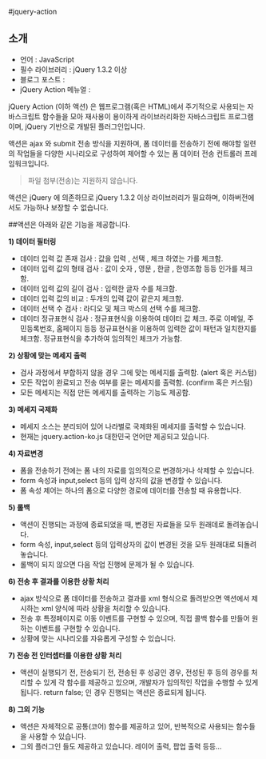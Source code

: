 #jquery-action


## 소개
* 언어 : JavaScript
* 필수 라이브러리 : jQuery 1.3.2 이상
* 블로그 포스트 : 
* jQuery Action 메뉴얼 : 

jQuery Action (이하 액션) 은 웹프로그램(혹은 HTML)에서 주기적으로 사용되는 자바스크립트 함수들을 모아 재사용이 용이하게 라이브러리화한 자바스크립트 프로그램이며, jQuery 기반으로 개발된 플러그인입니다.

액션은 ajax 와 submit 전송 방식을 지원하며, 폼 데이터를 전송하기 전에 해야할 일련의 작업들을 다양한 시나리오로 구성하여  제어할 수 있는 폼 데이터 전송 컨트롤러 프레임워크입니다.
> 파일 첨부(전송)는 지원하지 않습니다.

액션은 jQuery 에 의존하므로 jQuery 1.3.2 이상 라이브러리가 필요하며, 이하버전에서도 가능하나 보장할 수 없습니다.


##액션은 아래와 같은 기능을 제공합니다.

**1) 데이터 필터링**

* 데이터 입력 값 존재 검사 : 값을 입력 , 선택 , 체크 하였는 가를 체크함.
* 데이터 입력 값의 형태 검사 : 값이 숫자 , 영문 , 한글 , 한영조합 등등 인가를 체크함.
* 데이터 입력 값의 길이 검사 : 입력한 글자 수를 체크함.
* 데이터 입력 값의 비교 : 두개의 입력 값이 같은지 체크함.
* 데이터 선택 수 검사 : 라디오 및 체크 박스의 선택 수를 체크함.
* 데이터 정규표현식 검사 : 정규표현식을 이용하여 데이터 값 체크. 주로 이메일, 주민등록번호, 홈페이지 등등 정규표현식을 이용하여 입력한 값이 패턴과 일치한지를 체크함. 정규표현식을 추가하여 임의적인 체크가 가능함.


**2) 상황에 맞는 메세지 출력**

* 검사 과정에서 부합하지 않을 경우 그에 맞는 메세지를 출력함. (alert 혹은 커스텀)
* 모든 작업이 완료되고 전송 여부를 묻는 메세지를 출력함. (confirm 혹은 커스텀)
* 모든 메세지는 직접 만든 메세지를 출력하는 기능도 제공함.


**3) 메세지 국제화**
* 메세지 소스는 분리되어 있어 나라별로 국제화된 메세지를 출력할 수 있습니다. 
* 현재는 jquery.action-ko.js 대한민국 언어만 제공되고 있습니다.


**4) 자료변경**
* 폼을 전송하기 전에는 폼 내의 자료를 임의적으로 변경하거나 삭제할 수 있습니다.
* form 속성과 input,select 등의 입력 상자의 값을 변경할 수 있습니다.
* 폼 속성 제어는 하나의 폼으로 다양한 경로에 데이터를 전송할 때 유용합니다.


**5) 롤백**
* 액션이 진행되는 과정에 종료되었을 때, 변경된 자료들을 모두 원래데로 돌려놓습니다.
* form 속성, input,select 등의 입력상자의 값이 변경된 것을 모두 원래대로 되돌려 놓습니다.
* 롤백이 되지 않으면 다음 작업 진행에 문제가 될 수 있습니다.


**6) 전송 후 결과를 이용한 상황 처리**
* ajax 방식으로 폼 데이터를 전송하고 결과를 xml 형식으로 돌려받으면 액션에서 제시하는 xml 양식에 따라 상황을 처리할 수 있습니다.
* 전송 후 특정페이지로 이동 이벤트를 구현할 수 있으며, 직접 콜백 함수를 만들어 원하는 이벤트를 구현할 수 있습니다.
* 상황에 맞는 시나리오를 자유롭게 구성할 수 있습니다.


**7) 전송 전 인터셉터를 이용한 상황 처리**
* 액션이 실행되기 전, 전송되기 전, 전송된 후 성공인 경우, 전성된 후 등의 경우를 처리할 수 있게 각 함수를 제공하고 있으며, 개발자가 임의적인 작업을 수행할 수 있게 됩니다. return false; 인 경우 진행되는 액션은 종료되게 됩니다.

**8) 그외 기능**
* 액션은 자체적으로 공통(코어) 함수를 제공하고 있어, 반복적으로 사용되는 함수들을 사용할 수 있습니다.
* 그외 플러그인 들도 제공하고 있습니다. 레이어 출력, 팝업 출력 등등...

